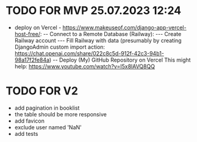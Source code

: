 # TODO FOR MVP 25.07.2023 12:24
- deploy on Vercel - https://www.makeuseof.com/django-app-vercel-host-free/:
-- Connect to a Remote Database (Railway):
--- Create Railway account
--- Fill Railway with data (presumably by creating DjangoAdmin custom import action: https://chat.openai.com/share/022c8c5d-912f-42c3-94b1-98a17f2fe84a)
-- Deploy (My) GitHub Repository on Vercel
This might help: https://www.youtube.com/watch?v=I5x8lAVQ8QQ

# TODO FOR V2
- add pagination in booklist
- the table should be more responsive
- add favicon 
- exclude user named 'NaN'
- add tests
